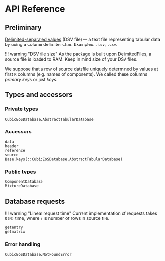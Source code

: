 # API Reference

## Preliminary

[Delimited-separated values](https://en.wikipedia.org/wiki/Delimiter-separated_values) (DSV file) — a text file representing tabular data by using a column delimiter char. Examples: `.tsv`, `.csv`.

!!! warning "DSV file size"
    As the package is built upon DelimitedFiles, a source file is loaded to RAM.
    Keep in mind size of your DSV files.

We suppose that a row of source datafile uniquely determined by values at first `K` columns (e.g. names of components).
We called these columns *primary keys* or just *keys*.

## Types and accessors

### Private types

```@docs
CubicEoSDatabase.AbstractTabularDatabase
```

### Accessors

```@docs
data
header
reference
source
Base.keys(::CubicEoSDatabase.AbstractTabularDatabase)
```

### Public types

```@docs
ComponentDatabase
MixtureDatabase
```

## Database requests

!!! warning "Linear request time"
    Current implementation of requests takes ``O(N)`` time, where ``N`` is number of rows in source file.

```@docs
getentry
getmatrix
```

### Error handling

```@docs
CubicEoSDatabase.NotFoundError
```
